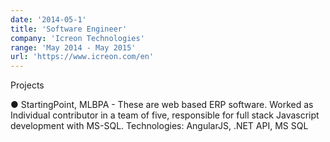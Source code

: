 ```yaml
---
date: '2014-05-1'
title: 'Software Engineer'
company: 'Icreon Technologies'
range: 'May 2014 - May 2015'
url: 'https://www.icreon.com/en'
---
```


Projects

● StartingPoint, MLBPA - These are web based ERP software. Worked
as Individual contributor in a team of five, responsible for full stack
Javascript development with MS-SQL.
Technologies: AngularJS, .NET API, MS SQL


